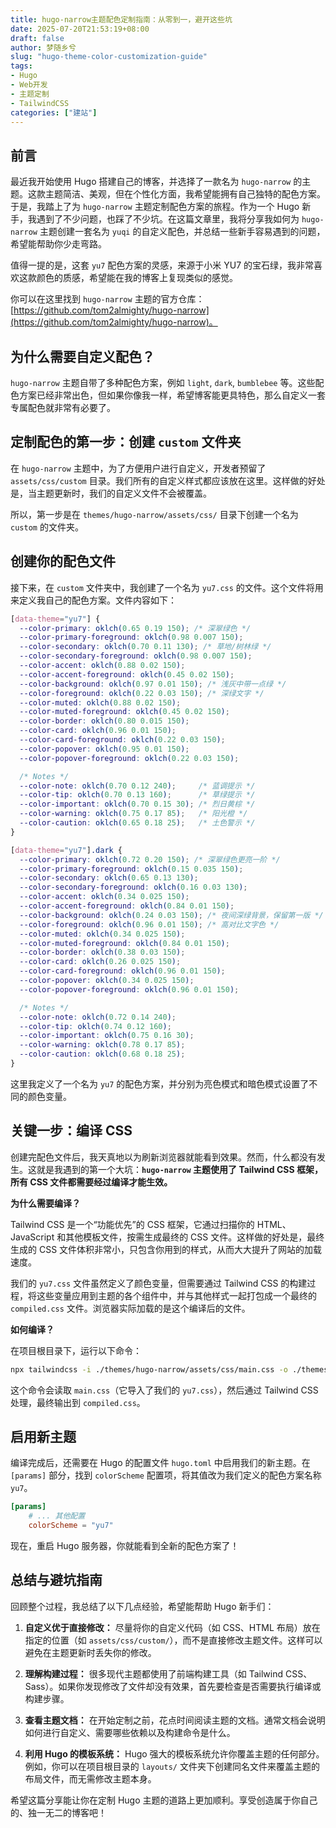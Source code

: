 ```yaml
---
title: hugo-narrow主题配色定制指南：从零到一，避开这些坑
date: 2025-07-20T21:53:19+08:00
draft: false
author: 梦随乡兮
slug: "hugo-theme-color-customization-guide"
tags: 
- Hugo
- Web开发
- 主题定制
- TailwindCSS
categories: ["建站"]
---
```


## 前言

最近我开始使用 Hugo 搭建自己的博客，并选择了一款名为 `hugo-narrow` 的主题。这款主题简洁、美观，但在个性化方面，我希望能拥有自己独特的配色方案。于是，我踏上了为 `hugo-narrow` 主题定制配色方案的旅程。作为一个 Hugo 新手，我遇到了不少问题，也踩了不少坑。在这篇文章里，我将分享我如何为 `hugo-narrow` 主题创建一套名为 `yuqi` 的自定义配色，并总结一些新手容易遇到的问题，希望能帮助你少走弯路。

值得一提的是，这套 `yu7` 配色方案的灵感，来源于小米 YU7 的宝石绿，我非常喜欢这款颜色的质感，希望能在我的博客上复现类似的感觉。

你可以在这里找到 `hugo-narrow` 主题的官方仓库：[https://github.com/tom2almighty/hugo-narrow](https://github.com/tom2almighty/hugo-narrow)。

## 为什么需要自定义配色？

`hugo-narrow` 主题自带了多种配色方案，例如 `light`, `dark`, `bumblebee` 等。这些配色方案已经非常出色，但如果你像我一样，希望博客能更具特色，那么自定义一套专属配色就非常有必要了。

## 定制配色的第一步：创建 `custom` 文件夹

在 `hugo-narrow` 主题中，为了方便用户进行自定义，开发者预留了 `assets/css/custom` 目录。我们所有的自定义样式都应该放在这里。这样做的好处是，当主题更新时，我们的自定义文件不会被覆盖。

所以，第一步是在 `themes/hugo-narrow/assets/css/` 目录下创建一个名为 `custom` 的文件夹。

## 创建你的配色文件

接下来，在 `custom` 文件夹中，我创建了一个名为 `yu7.css` 的文件。这个文件将用来定义我自己的配色方案。文件内容如下：

```css
[data-theme="yu7"] {
  --color-primary: oklch(0.65 0.19 150); /* 深翠绿色 */
  --color-primary-foreground: oklch(0.98 0.007 150);
  --color-secondary: oklch(0.70 0.11 130); /* 草地/树林绿 */
  --color-secondary-foreground: oklch(0.98 0.007 150);
  --color-accent: oklch(0.88 0.02 150); 
  --color-accent-foreground: oklch(0.45 0.02 150);
  --color-background: oklch(0.97 0.01 150); /* 浅灰中带一点绿 */
  --color-foreground: oklch(0.22 0.03 150); /* 深绿文字 */
  --color-muted: oklch(0.88 0.02 150);
  --color-muted-foreground: oklch(0.45 0.02 150);
  --color-border: oklch(0.80 0.015 150);
  --color-card: oklch(0.96 0.01 150);
  --color-card-foreground: oklch(0.22 0.03 150);
  --color-popover: oklch(0.95 0.01 150);
  --color-popover-foreground: oklch(0.22 0.03 150);

  /* Notes */
  --color-note: oklch(0.70 0.12 240);     /* 蓝调提示 */
  --color-tip: oklch(0.70 0.13 160);      /* 草绿提示 */
  --color-important: oklch(0.70 0.15 30); /* 烈日黄棕 */
  --color-warning: oklch(0.75 0.17 85);   /* 阳光橙 */
  --color-caution: oklch(0.65 0.18 25);   /* 土色警示 */
}

[data-theme="yu7"].dark {
  --color-primary: oklch(0.72 0.20 150); /* 深翠绿色更亮一阶 */
  --color-primary-foreground: oklch(0.15 0.035 150);
  --color-secondary: oklch(0.65 0.13 130);
  --color-secondary-foreground: oklch(0.16 0.03 130);
  --color-accent: oklch(0.34 0.025 150);   
  --color-accent-foreground: oklch(0.84 0.01 150);
  --color-background: oklch(0.24 0.03 150); /* 夜间深绿背景，保留第一版 */
  --color-foreground: oklch(0.96 0.01 150); /* 高对比文字色 */
  --color-muted: oklch(0.34 0.025 150);
  --color-muted-foreground: oklch(0.84 0.01 150);
  --color-border: oklch(0.38 0.03 150);
  --color-card: oklch(0.26 0.025 150);
  --color-card-foreground: oklch(0.96 0.01 150);
  --color-popover: oklch(0.34 0.025 150);
  --color-popover-foreground: oklch(0.96 0.01 150);

  /* Notes */
  --color-note: oklch(0.72 0.14 240);
  --color-tip: oklch(0.74 0.12 160);
  --color-important: oklch(0.75 0.16 30);
  --color-warning: oklch(0.78 0.17 85);
  --color-caution: oklch(0.68 0.18 25);
}
```

这里我定义了一个名为 `yu7` 的配色方案，并分别为亮色模式和暗色模式设置了不同的颜色变量。

## 关键一步：编译 CSS

创建完配色文件后，我天真地以为刷新浏览器就能看到效果。然而，什么都没有发生。这就是我遇到的第一个大坑：**`hugo-narrow` 主题使用了 Tailwind CSS 框架，所有 CSS 文件都需要经过编译才能生效。**

**为什么需要编译？**

Tailwind CSS 是一个“功能优先”的 CSS 框架，它通过扫描你的 HTML、JavaScript 和其他模板文件，按需生成最终的 CSS 文件。这样做的好处是，最终生成的 CSS 文件体积非常小，只包含你用到的样式，从而大大提升了网站的加载速度。

我们的 `yu7.css` 文件虽然定义了颜色变量，但需要通过 Tailwind CSS 的构建过程，将这些变量应用到主题的各个组件中，并与其他样式一起打包成一个最终的 `compiled.css` 文件。浏览器实际加载的是这个编译后的文件。

**如何编译？**

在项目根目录下，运行以下命令：

```bash
npx tailwindcss -i ./themes/hugo-narrow/assets/css/main.css -o ./themes/hugo-narrow/assets/css/compiled.css
```

这个命令会读取 `main.css`（它导入了我们的 `yu7.css`），然后通过 Tailwind CSS 处理，最终输出到 `compiled.css`。

## 启用新主题

编译完成后，还需要在 Hugo 的配置文件 `hugo.toml` 中启用我们的新主题。在 `[params]` 部分，找到 `colorScheme` 配置项，将其值改为我们定义的配色方案名称 `yu7`。

```toml
[params]
    # ... 其他配置
    colorScheme = "yu7"
```

现在，重启 Hugo 服务器，你就能看到全新的配色方案了！

## 总结与避坑指南

回顾整个过程，我总结了以下几点经验，希望能帮助 Hugo 新手们：

1.  **自定义优于直接修改：** 尽量将你的自定义代码（如 CSS、HTML 布局）放在指定的位置（如 `assets/css/custom/`），而不是直接修改主题文件。这样可以避免在主题更新时丢失你的修改。

2.  **理解构建过程：** 很多现代主题都使用了前端构建工具（如 Tailwind CSS、Sass）。如果你发现修改了文件却没有效果，首先要检查是否需要执行编译或构建步骤。

3.  **查看主题文档：** 在开始定制之前，花点时间阅读主题的文档。通常文档会说明如何进行自定义、需要哪些依赖以及构建命令是什么。

4.  **利用 Hugo 的模板系统：** Hugo 强大的模板系统允许你覆盖主题的任何部分。例如，你可以在项目根目录的 `layouts/` 文件夹下创建同名文件来覆盖主题的布局文件，而无需修改主题本身。

希望这篇分享能让你在定制 Hugo 主题的道路上更加顺利。享受创造属于你自己的、独一无二的博客吧！
